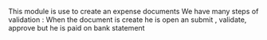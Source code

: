 This module is use to create an expense documents We have many steps of validation : When the document is create he is open an submit , validate, approve but he is paid on bank statement
